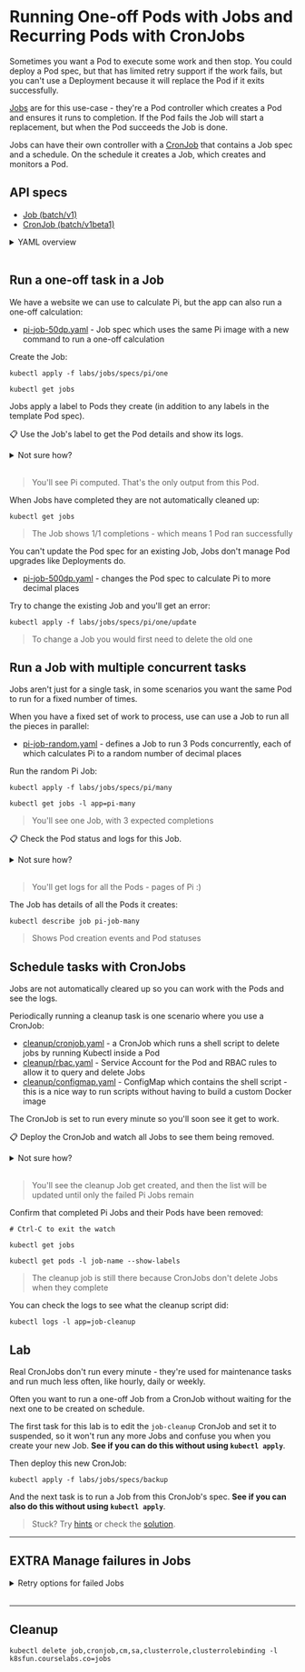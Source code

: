 # Running One-off Pods with Jobs and Recurring Pods with CronJobs

Sometimes you want a Pod to execute some work and then stop. You could deploy a Pod spec, but that has limited retry support if the work fails, but you can't use a Deployment because it will replace the Pod if it exits successfully.

[Jobs](https://kubernetes.io/docs/concepts/workloads/controllers/job/) are for this use-case - they're a Pod controller which creates a Pod and ensures it runs to completion. If the Pod fails the Job will start a replacement, but when the Pod succeeds the Job is done.

Jobs can have their own controller with a [CronJob](https://kubernetes.io/docs/concepts/workloads/controllers/cron-jobs/) that contains a Job spec and a schedule. On the schedule it creates a Job, which creates and monitors a Pod.

## API specs

- [Job (batch/v1)](https://kubernetes.io/docs/reference/generated/kubernetes-api/v1.20/#job-v1-batch)
- [CronJob (batch/v1beta1)](https://kubernetes.io/docs/reference/generated/kubernetes-api/v1.20/#cronjob-v1beta1-batch)

<details>
  <summary>YAML overview</summary>

The simplest Job spec just has metadata and a template with a standard Pod spec:

```
apiVersion: batch/v1
kind: Job
metadata:
  name: pi-job  
spec:
  template:
    spec:
      containers:
        - # container spec
      restartPolicy: Never
```

- `template.spec` - a Pod spec which can include volumes, configuration and everything else in a normal Pod
- `restartPolicy` - the default Pod restart policy is `Always` which is not allowed for Jobs; you must specify `Never` or `OnFailure`

CronJobs wrap the Job spec, adding a schedule in the form of a *nix [cron expression](https://www.baeldung.com/cron-expressions):

```
apiVersion: batch/v1beta1
kind: CronJob
metadata:
  name: db-backup
spec:
  schedule: "0 9 * * *"
  concurrencyPolicy: Forbid
  jobTemplate:
    # job spec
```

- `apiVersion` - Kubernetes uses beta versions to indicate the API isn't final; [CronJobs will graduate to stable in Kubernetes 1.21](https://kubernetes.io/blog/2021/04/08/kubernetes-1-21-release-announcement/#cronjobs-graduate-to-stable)
- `schedule` - cron expression for when Jobs are to be created
- `concurrencyPolicy` - whether to `Allow` new Job(s) to be created when the previous scheduled Job is still runing, `Forbid` that or `Replace` the old Job with a new one

</details><br/>

## Run a one-off task in a Job

We have a website we can use to calculate Pi, but the app can also run a one-off calculation:

- [pi-job-50dp.yaml](specs/pi/one/pi-job-50dp.yaml) - Job spec which uses the same Pi image with a new command to run a one-off calculation

Create the Job:

```
kubectl apply -f labs/jobs/specs/pi/one

kubectl get jobs
```

Jobs apply a label to Pods they create (in addition to any labels in the template Pod spec).

📋 Use the Job's label to get the Pod details and show its logs.

<details>
  <summary>Not sure how?</summary>

```
kubectl get pods --show-labels 

kubectl get pods -l job-name=pi-job-one

kubectl logs -l job-name=pi-job-one
```

</details><br/>

> You'll see Pi computed. That's the only output from this Pod.

When Jobs have completed they are not automatically cleaned up:

```
kubectl get jobs
```

> The Job shows 1/1 completions - which means 1 Pod ran successfully 

You can't update the Pod spec for an existing Job, Jobs don't manage Pod upgrades like Deployments do.

- [pi-job-500dp.yaml](specs/pi/one/update/pi-job-500dp.yaml) - changes the Pod spec to calculate Pi to more decimal places

Try to change the existing Job and you'll get an error:

```
kubectl apply -f labs/jobs/specs/pi/one/update
```

> To change a Job you would first need to delete the old one

## Run a Job with multiple concurrent tasks

Jobs aren't just for a single task, in some scenarios you want the same Pod to run for a fixed number of times. 

When you have a fixed set of work to process, use can use a Job to run all the pieces in parallel:

- [pi-job-random.yaml](specs/pi/many/pi-job-random.yaml) - defines a Job to run 3 Pods concurrently, each of which calculates Pi to a random number of decimal places

Run the random Pi Job:

```
kubectl apply -f labs/jobs/specs/pi/many

kubectl get jobs -l app=pi-many
```

> You'll see one Job, with 3 expected completions

📋 Check the Pod status and logs for this Job.

<details>
  <summary>Not sure how?</summary>

```
kubectl get pods -l job-name=pi-job-many

kubectl logs -l job-name=pi-job-many
```

</details><br />

> You'll get logs for all the Pods - pages of Pi :)

The Job has details of all the Pods it creates:

```
kubectl describe job pi-job-many
```

> Shows Pod creation events and Pod statuses

## Schedule tasks with CronJobs

Jobs are not automatically cleared up so you can work with the Pods and see the logs.

Periodically running a cleanup task is one scenario where you use a CronJob:

- [cleanup/cronjob.yaml](specs/cleanup/cronjob.yaml) - a CronJob which runs a shell script to delete jobs by running Kubectl inside a Pod
- [cleanup/rbac.yaml](specs/cleanup/rbac.yaml) - Service Account for the Pod and RBAC rules to allow it to query and delete Jobs
- [cleanup/configmap.yaml](specs/cleanup/configmap.yaml) - ConfigMap which contains the shell script - this is a nice way to run scripts without having to build a custom Docker image

The CronJob is set to run every minute so you'll soon see it get to work.

📋 Deploy the CronJob and watch all Jobs to see them being removed.

<details>
  <summary>Not sure how?</summary>

```
kubectl apply -f labs/jobs/specs/cleanup

kubectl get cronjob

kubectl get jobs --watch
```

</details><br/>

> You'll see the cleanup Job get created, and then the list will be updated until only the failed Pi Jobs remain

Confirm that completed Pi Jobs and their Pods have been removed:

```
# Ctrl-C to exit the watch

kubectl get jobs 

kubectl get pods -l job-name --show-labels
```

> The cleanup job is still there because CronJobs don't delete Jobs when they complete

You can check the logs to see what the cleanup script did:

```
kubectl logs -l app=job-cleanup
```

## Lab

Real CronJobs don't run every minute - they're used for maintenance tasks and run much less often, like hourly, daily or weekly.

Often you want to run a one-off Job from a CronJob without waiting for the next one to be created on schedule.

The first task for this lab is to edit the `job-cleanup` CronJob and set it to suspended, so it won't run any more Jobs and confuse you when you create your new Job. **See if you can do this without using `kubectl apply`**.

Then deploy this new CronJob:

```
kubectl apply -f labs/jobs/specs/backup
```

And the next task is to run a Job from this CronJob's spec. **See if you can also do this without using `kubectl apply`**.

> Stuck? Try [hints](hints.md) or check the [solution](solution.md).

___


## **EXTRA** Manage failures in Jobs

<details>
  <summary>Retry options for failed Jobs</summary>

Background tasks in Jobs could run for a long time, and you need some control on how you handle failures. 

The first option is to allow Pod restarts, so if the container fails then a new container is started in the same Pod:

- [one-failing/pi-job.yaml](specs/pi/one-failing/pi-job.yaml) - a Job spec with a mistake in the container command; the restart policy is set so the Pod will restart when the container fails

Try this Job:

```
kubectl apply -f labs/jobs/specs/pi/one-failing

kubectl get jobs pi-job-one-failing
```

The Pod is created but the container will immediately exit, causing the Pod to restart:

```
kubectl get pods -l job-name=pi-job-one-failing --watch
```

> You'll see RunContainerError statuses & multiple restarts until the Pod goes into CrashLoopBackoff

You may not want a failing Pod to restart, and the Job can be set to create replacement Pods instead. This is good if a failure was caused by a problem on one node, because the replacement Pod could run on a different node:

- [pi-job-restart.yaml](specs/pi/one-failing/update/pi-job-restart.yaml) - sets the restart policy so the Pod never restarts, and sets a backoff limit in the Job so if the Pod fails the Job will try with new Pods up to 4 times

You can't update the existing Job, so you'll need to delete it first:

```
kubectl delete jobs pi-job-one-failing

kubectl apply -f labs/jobs/specs/pi/one-failing/update
```

Now when you watch the Pods you won't see the same Pod restarting, you'll see new Pods being created:

```
kubectl get pods -l job-name=pi-job-one-failing --watch
```

> You'll see ContainerCannotRun status, 0 restarts & by the end a total of 4 Pods

A side-effect of a Pod hitting `ContainerCannotRun` status is that you won't see any logs, and to find out why you'll need to describe the Pod:

```
kubectl logs -l job-name=pi-job-one-failing

kubectl describe pods -l job-name=pi-job-one-failing
```

> Just a typo in the command line...

</details><br/>

___

## Cleanup

```
kubectl delete job,cronjob,cm,sa,clusterrole,clusterrolebinding -l k8sfun.courselabs.co=jobs
```